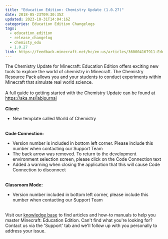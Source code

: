 ```yaml
---
title: "Education Edition: Chemistry Update (1.0.27)"
date: 2018-05-23T09:30:35Z
updated: 2023-10-31T14:04:16Z
categories: Education Edition Changelogs
tags:
  - education_edition
  - release_changelog
  - chemisty_edu
  - 1.0.27
link: https://feedback.minecraft.net/hc/en-us/articles/360004167911-Education-Edition-Chemistry-Update-1-0-27-
---
```


The Chemistry Update for Minecraft: Education Edition offers exciting new tools to explore the world of chemistry in Minecraft. The Chemistry Resource Pack allows you and your students to conduct experiments within Minecraft that simulate real world science.\
\
A full guide to getting started with the Chemistry Update can be found at <https://aka.ms/labjournal>\
\
**Client:**

-   New template called World of Chemistry

\
**Code Connection:**

-   Version number is included in bottom left corner. Please include this number when contacting our Support Team
-   The back arrow was removed. To return to the development environment selection screen, please click on the Code Connection text
-   Added a warning when closing the application that this will cause Code Connection to disconnect

\
**Classroom Mode:**

-   Version number included in bottom left corner, please include this number when contacting our Support Team

\
Visit our [knowledge base](https://feedback.minecraft.net/hc/en-us/categories/115000410252-Knowledge-Base) to find articles and how-to manuals to help you master Minecraft: Education Edition. Can't find what you're looking for? Contact us via the 'Support' tab and we'll follow up with you personally to address your issue.
